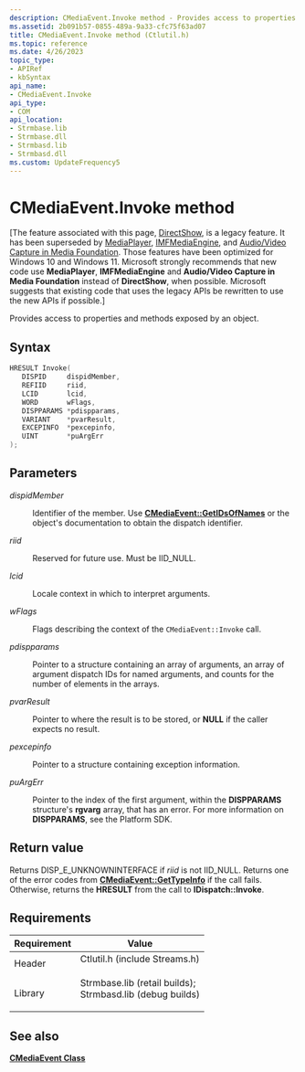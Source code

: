 ```yaml
---
description: CMediaEvent.Invoke method - Provides access to properties and methods exposed by an object.
ms.assetid: 2b091b57-0855-489a-9a33-cfc75f63ad07
title: CMediaEvent.Invoke method (Ctlutil.h)
ms.topic: reference
ms.date: 4/26/2023
topic_type: 
- APIRef
- kbSyntax
api_name: 
- CMediaEvent.Invoke
api_type: 
- COM
api_location: 
- Strmbase.lib
- Strmbase.dll
- Strmbasd.lib
- Strmbasd.dll
ms.custom: UpdateFrequency5
---
```


# CMediaEvent.Invoke method

\[The feature associated with this page, [DirectShow](/windows/win32/directshow/directshow), is a legacy feature. It has been superseded by [MediaPlayer](/uwp/api/Windows.Media.Playback.MediaPlayer), [IMFMediaEngine](/windows/win32/api/mfmediaengine/nn-mfmediaengine-imfmediaengine), and [Audio/Video Capture in Media Foundation](windows/win32/medfound/audio-video-capture-in-media-foundation). Those features have been optimized for Windows 10 and Windows 11. Microsoft strongly recommends that new code use **MediaPlayer**, **IMFMediaEngine** and **Audio/Video Capture in Media Foundation** instead of **DirectShow**, when possible. Microsoft suggests that existing code that uses the legacy APIs be rewritten to use the new APIs if possible.\]

Provides access to properties and methods exposed by an object.

## Syntax


```C++
HRESULT Invoke(
   DISPID     dispidMember,
   REFIID     riid,
   LCID       lcid,
   WORD       wFlags,
   DISPPARAMS *pdispparams,
   VARIANT    *pvarResult,
   EXCEPINFO  *pexcepinfo,
   UINT       *puArgErr
);
```



## Parameters

<dl> <dt>

*dispidMember* 
</dt> <dd>

Identifier of the member. Use [**CMediaEvent::GetIDsOfNames**](cmediaevent-getidsofnames.md) or the object's documentation to obtain the dispatch identifier.

</dd> <dt>

*riid* 
</dt> <dd>

Reserved for future use. Must be IID\_NULL.

</dd> <dt>

*lcid* 
</dt> <dd>

Locale context in which to interpret arguments.

</dd> <dt>

*wFlags* 
</dt> <dd>

Flags describing the context of the `CMediaEvent::Invoke` call.

</dd> <dt>

*pdispparams* 
</dt> <dd>

Pointer to a structure containing an array of arguments, an array of argument dispatch IDs for named arguments, and counts for the number of elements in the arrays.

</dd> <dt>

*pvarResult* 
</dt> <dd>

Pointer to where the result is to be stored, or **NULL** if the caller expects no result.

</dd> <dt>

*pexcepinfo* 
</dt> <dd>

Pointer to a structure containing exception information.

</dd> <dt>

*puArgErr* 
</dt> <dd>

Pointer to the index of the first argument, within the **DISPPARAMS** structure's **rgvarg** array, that has an error. For more information on **DISPPARAMS**, see the Platform SDK.

</dd> </dl>

## Return value

Returns DISP\_E\_UNKNOWNINTERFACE if *riid* is not IID\_NULL. Returns one of the error codes from [**CMediaEvent::GetTypeInfo**](cmediaevent-gettypeinfo.md) if the call fails. Otherwise, returns the **HRESULT** from the call to **IDispatch::Invoke**.

## Requirements



| Requirement | Value |
|--------------------|--------------------------------------------------------------------------------------------------------------------------------------------------------------------------------------------|
| Header<br/>  | <dl> <dt>Ctlutil.h (include Streams.h)</dt> </dl>                                                                                   |
| Library<br/> | <dl> <dt>Strmbase.lib (retail builds); </dt> <dt>Strmbasd.lib (debug builds)</dt> </dl> |



## See also

<dl> <dt>

[**CMediaEvent Class**](cmediaevent.md)
</dt> </dl>

 

 





